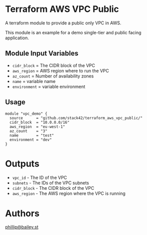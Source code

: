 Terraform AWS VPC Public
===========

A terraform module to provide a public only VPC in AWS.

This module is an example for a demo single-tier and public facing application.

Module Input Variables
----------------------

- `cidr_block`  = The CIDR block of the VPC
- `aws_region`  = AWS region where to run the VPC
- `az_count`    = Number of availability zones
- `name`        = variable name
- `environment` = variable environment

Usage
-----

```hcl
module "vpc_demo" {
  source      = "github.com/stack42/terraform_aws_vpc_public/"
  cidr_block  = "10.0.0.0/16"
  aws_region  = "eu-west-1"
  az_count    = "3"
  name        = "test"
  environment = "dev"
}
```


Outputs
=======

- `vpc_id`     - The ID of the VPC
- `subnets`    - The IDs of the VPC subnets
- `cidr_block` - The CIDR block of the VPC
- `aws_region` - The AWS region where the VPC is running

Authors
=======

phillip@bailey.st
